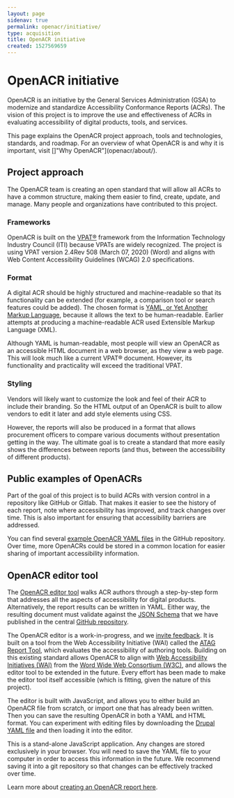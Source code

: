 ```yaml
---
layout: page
sidenav: true
permalink: openacr/initiative/
type: acquisition
title: OpenACR initiative
created: 1527569659
---
```


# OpenACR initiative

OpenACR is an initiative by the General Services Administration (GSA) to modernize and standardize Accessibility Conformance Reports (ACRs). The vision of this project is to improve the use and effectiveness of ACRs in evaluating accessibility of digital products, tools, and services.

This page explains the OpenACR project approach, tools and technologies, standards, and roadmap. For an overview of what OpenACR is and why it is important, visit []"Why OpenACR"](openacr/about/).

## Project approach

The OpenACR team is creating an open standard that will allow all ACRs to have a common structure, making them easier to find, create, update, and manage. Many people and organizations have contributed to this project.

### Frameworks

OpenACR is built on the [VPAT®](https://en.wikipedia.org/wiki/Voluntary_Product_Accessibility_Template) framework from the Information Technology Industry Council (ITI) because VPATs are widely recognized. The project is using VPAT version 2.4Rev 508 (March 07, 2020) (Word) and aligns with Web Content Accessibility Guidelines (WCAG) 2.0 specifications.

### Format

A digital ACR should be highly structured and machine-readable so that its functionality can be extended (for example, a comparison tool or search features could be added). The chosen format is [YAML, or Yet Another Markup Language](https://en.wikipedia.org/wiki/YAML), because it allows the text to be human-readable. Earlier attempts at producing a machine-readable ACR used Extensible Markup Language (XML).

Although YAML is human-readable, most people will view an OpenACR as an accessible HTML document in a web browser, as they view a web page. This will look much like a current VPAT® document. However, its functionality and practicality will exceed the traditional VPAT.

### Styling

Vendors will likely want to customize the look and feel of their ACR to include their branding. So the HTML output of an OpenACR is built to allow vendors to edit it later and add style elements using CSS.

However, the reports will also be produced in a format that allows procurement officers to compare various documents without presentation getting in the way. The ultimate goal is to create a standard that more easily shows the differences between reports (and thus, between the accessibility of different products).

## Public examples of OpenACRs

Part of the goal of this project is to build ACRs with version control in a repository like GitHub or Gitlab. That makes it easier to see the history of each report, note where accessibility has improved, and track changes over time. This is also important for ensuring that accessibility barriers are addressed.

You can find several [example OpenACR YAML files](https://github.com/GSA/openacr/tree/main/openacr) in the GitHub repository. Over time, more OpenACRs could be stored in a common location for easier sharing of important accessibility information.

## OpenACR editor tool

The [OpenACR editor tool](https://gsa.github.io/openacr-editor/) walks ACR authors through a step-by-step form that addresses all the aspects of accessibility for digital products. Alternatively, the report results can be written in YAML. Either way, the resulting document must validate against the [JSON Schema](https://github.com/GSA/openacr/tree/main/schema) that we have published in the central [GitHub repository](https://github.com/GSA/openacr/).

The OpenACR editor is a work-in-progress, and we [invite feedback](https://github.com/GSA/openacr/issues). It is built on a tool from the Web Accessibility Initiative (WAI) called the [ATAG Report Tool](https://wai-atag-report-tool.netlify.app/), which evaluates the accessibility of authoring tools. Building on this existing standard allows OpenACR to align with [Web Accessibility Initiatives (WAI)](https://www.w3.org/WAI/) from the [Word Wide Web Consortium (W3C)](https://www.w3.org/), and allows the editor tool to be extended in the future. Every effort has been made to make the editor tool itself accessible (which is fitting, given the nature of this project).

The editor is built with JavaScript, and allows you to either build an OpenACR file from scratch, or import one that has already been written. Then you can save the resulting OpenACR in both a YAML and HTML format. You can experiment with editing files by downloading the [Drupal YAML file](https://github.com/GSA/openacr/blob/main/openacr/drupal-9.yaml) and then loading it into the editor.

This is a stand-alone JavaScript application. Any changes are stored exclusively in your browser. You will need to save the YAML file to your computer in order to access this information in the future. We recommend saving it into a git repository so that changes can be effectively tracked over time.

Learn more about [creating an OpenACR report here](openacr/create-report).
